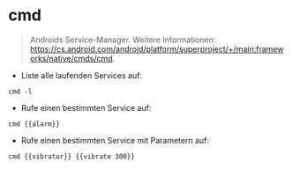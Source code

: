 # cmd

> Androids Service-Manager.
> Weitere Informationen: <https://cs.android.com/android/platform/superproject/+/main:frameworks/native/cmds/cmd>.

- Liste alle laufenden Services auf:

`cmd -l`

- Rufe einen bestimmten Service auf:

`cmd {{alarm}}`

- Rufe einen bestimmten Service mit Parametern auf:

`cmd {{vibrator}} {{vibrate 300}}`
